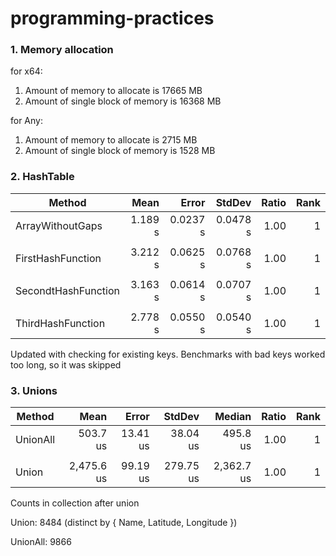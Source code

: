 # programming-practices
### 1. Memory allocation

  for x64:
  1. Amount of memory to allocate is 17665 MB
  2. Amount of single block of memory is 16368 MB

  for Any:
  1. Amount of memory to allocate is 2715 MB
  2. Amount of single block of memory is 1528 MB


### 2. HashTable

|              Method |    Mean |    Error |   StdDev | Ratio | Rank |
|-------------------- |--------:|---------:|---------:|------:|-----:|
|    ArrayWithoutGaps | 1.189 s | 0.0237 s | 0.0478 s |  1.00 |    1 |
|                     |         |          |          |       |      |
|   FirstHashFunction | 3.212 s | 0.0625 s | 0.0768 s |  1.00 |    1 |
|                     |         |          |          |       |      |
| SecondtHashFunction | 3.163 s | 0.0614 s | 0.0707 s |  1.00 |    1 |
|                     |         |          |          |       |      |
|   ThirdHashFunction | 2.778 s | 0.0550 s | 0.0540 s |  1.00 |    1 |

Updated with checking for existing keys. Benchmarks with bad keys worked too long, so it was skipped


### 3. Unions

|   Method |       Mean |    Error |    StdDev |     Median | Ratio | Rank |
|--------- |-----------:|---------:|----------:|-----------:|------:|-----:|
| UnionAll |   503.7 us | 13.41 us |  38.04 us |   495.8 us |  1.00 |    1 |
|          |            |          |           |            |       |      |
|    Union | 2,475.6 us | 99.19 us | 279.75 us | 2,362.7 us |  1.00 |    1 |

Counts in collection after union

Union: 8484 (distinct by { Name, Latitude, Longitude }) 

UnionAll: 9866
